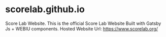 # scorelab.github.io
Score Lab Website. This is the official Score Lab Website Built with Gatsby Js + WEBIU components.  Hosted Website Url: https://www.scorelab.org/
